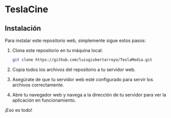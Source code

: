 # TeslaCine

## Instalación

Para instalar este repositorio web, simplemente sigue estos pasos:

1. Clona este repositorio en tu máquina local:
    ```bash
    git clone https://github.com/luisgisbertarroyo/TeslaMedia.git
    ```

2. Copia todos los archivos del repositorio a tu servidor web.

3. Asegúrate de que tu servidor web esté configurado para servir los archivos correctamente.

4. Abre tu navegador web y navega a la dirección de tu servidor para ver la aplicación en funcionamiento.

¡Eso es todo!